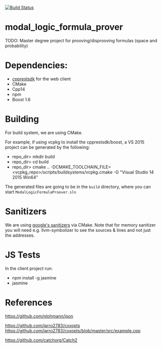 [![Build Status](https://travis-ci.com/Anton94/modal_logic_formula_prover.svg?branch=master)](https://travis-ci.com/Anton94/modal_logic_formula_prover)

# modal_logic_formula_prover
TODO: Master degree project for prooving/disprooving formulas (space and probability)

# Dependencies:
- [cpprestsdk](https://github.com/microsoft/cpprestsdk) for the web client
- CMake
- Cpp14
- npm
- Boost 1.6

# Building
For build system, we are using CMake.

For example, if using vcpkg to install the cpprestsdk/boost, a VS 2015 project can be generated by the following:
- repo_dir> mkdir build
- repo_dir> cd build
- repo_dir> cmake .. -DCMAKE_TOOLCHAIN_FILE=<vcpkg_repo>/scripts/buildsystems/vcpkg.cmake -G "Visual Studio 14 2015 Win64"

The generated files are going to be in the `build` directory, where you can start `ModalLogicFormulaProover.sln`

# Sanitizers
We are using [google's sanitizers](https://github.com/google/sanitizers) via CMake.
Note that for memory sanitizer you will need e.g. llvm-symbolizer to see the sources & lines and not just the addresses.


# JS Tests
In the client project run:
- npm install -g jasmine
- jasmine

# References

https://github.com/nlohmann/json

https://github.com/jarro2783/cxxopts
https://github.com/jarro2783/cxxopts/blob/master/src/example.cpp

https://github.com/catchorg/Catch2
